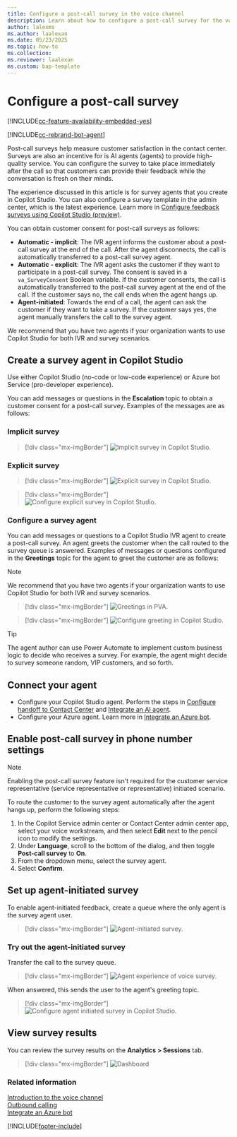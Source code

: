```yaml
---
title: Configure a post-call survey in the voice channel
description: Learn about how to configure a post-call survey for the voice channel in Omnichannel for Customer Service.
author: lalexms
ms.author: laalexan
ms.date: 05/23/2025
ms.topic: how-to
ms.collection:
ms.reviewer: laalexan
ms.custom: bap-template
---
```



# Configure a post-call survey

[!INCLUDE[cc-feature-availability-embedded-yes](../../includes/cc-feature-availability-embedded-yes.md)]


[!INCLUDE[cc-rebrand-bot-agent](../../includes/cc-rebrand-bot-agent.md)]

Post-call surveys help measure customer satisfaction in the contact center. Surveys are also an incentive for is AI agents (agents) to provide high-quality service. You can configure the survey to take place immediately after the call so that customers can provide their feedback while the conversation is fresh on their minds.

The experience discussed in this article is for survey agents that you create in Copilot Studio. You can also configure a survey template in the admin center, which is the latest experience. Learn more in [Configure feedback surveys using Copilot Studio (preview)](/dynamics365/contact-center/administer/configure-surveys).

You can obtain customer consent for post-call surveys as follows:

- **Automatic - implicit**: The IVR agent informs the customer about a post-call survey at the end of the call. 
    After the agent disconnects, the call is automatically transferred to a post-call survey agent.
- **Automatic - explicit**: The IVR agent asks the customer if they want to participate in a post-call survey. The consent is saved in a `va_SurveyConsent` Boolean variable. If the customer consents, the call is automatically transferred to the post-call survey agent at the end of the call. If the customer says no, the call ends when the agent hangs up.
- **Agent-initiated**: Towards the end of a call, the agent can ask the customer if they want to take a survey.
    If the customer says yes, the agent manually transfers the call to the survey agent.

We recommend that you have two agents if your organization wants to use Copilot Studio for both IVR and survey scenarios.

## Create a survey agent in Copilot Studio

Use either Copilot Studio (no-code or low-code experience) or Azure bot Service (pro-developer experience).

You can add messages or questions in the **Escalation** topic to obtain a customer consent for a post-call survey. Examples of the messages are as follows:

### Implicit survey

> [!div class="mx-imgBorder"]
> ![Implicit survey in Copilot Studio.](../media/voice-survey-pva-implicit.png)

### Explicit survey

> [!div class="mx-imgBorder"]
> ![Explicit survey in Copilot Studio.](../media/voice-survey-pva-explicit1.png)

> [!div class="mx-imgBorder"]
> ![Configure explicit survey in Copilot Studio.](../media/voice-survey-pva-explicit2.png)

### Configure a survey agent

You can add messages or questions to a Copilot Studio IVR agent to create a post-call survey. An agent greets the customer when the call routed to the survey queue is answered. Examples of messages or questions configured in the **Greetings** topic for the agent to greet the customer are as follows:

> [!NOTE]
> We recommend that you have two agents if your organization wants to use Copilot Studio for both IVR and survey scenarios.

> [!div class="mx-imgBorder"]
> ![Greetings in PVA.](../media/configure-survey-bot.png)


> [!div class="mx-imgBorder"]
> ![Configure greeting in Copilot Studio.](../media/pva-configure-greeting.png)


> [!TIP]
> The agent author can use Power Automate to implement custom business logic to decide who receives a survey. For example, the agent might decide to survey someone random, VIP customers, and so forth.

## Connect your agent 

- Configure your Copilot Studio agent. Perform the steps in [Configure handoff to Contact Center](/power-virtual-agents/configuration-hand-off-omnichannel#configure-hand-off-in-the-power-virtual-agents-app) and [Integrate an AI agent](configure-bot-virtual-agent.md).
- Configure your Azure agent. Learn more in [Integrate an Azure bot](../configure-bot.md).

## Enable post-call survey in phone number settings

> [!Note]
> Enabling the post-call survey feature isn't required for the customer service representative (service representative or representative) initiated scenario.

To route the customer to the survey agent automatically after the agent hangs up, perform the following steps:

1. In the Copilot Service admin center or Contact Center admin center app, select your voice workstream, and then select **Edit** next to the pencil icon to modify the settings.
1. Under **Language**, scroll to the bottom of the dialog, and then toggle **Post-call survey** to **On**.
1. From the dropdown menu, select the survey agent.
1. Select **Confirm**.

## Set up agent-initiated survey

To enable agent-initiated feedback, create a queue where the only agent is the survey agent user.

   > [!div class="mx-imgBorder"]
   > ![Agent-initiated survey.](../media/voice-survey-pva-agent-initiated.png)

### Try out the agent-initiated survey

Transfer the call to the survey queue.

   > [!div class="mx-imgBorder"]
   > ![Agent experience of voice survey. ](../media/voice-survey-transcript.png)

When answered, this sends the user to the agent's greeting topic.

   > [!div class="mx-imgBorder"]
   > ![Configure agent initiated survey in Copilot Studio.](../media/voice-survey-pva-agent-initiated-greeting.png)

## View survey results

You can review the survey results on the **Analytics > Sessions** tab.

   > [!div class="mx-imgBorder"]
   > ![Dashboard](../media/pva-view-survey-results.png)

### Related information

[Introduction to the voice channel](voice-channel.md)  
[Outbound calling](voice-channel-outbound-calling.md)  
[Integrate an Azure bot](../configure-bot.md)  

[!INCLUDE[footer-include](../../includes/footer-banner.md)]
